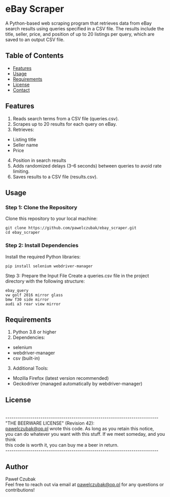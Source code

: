 # eBay Scraper

A Python-based web scraping program that retrieves data from eBay search results using queries specified in a CSV file. The results include the title, seller, price, and position of up to 20 listings per query, which are saved to an output CSV file.

## Table of Contents

- [Features](#Features)
- [Usage](#usage)
- [Requirements](#Requirements)
- [License](#license)
- [Contact](#contact)

## Features

1. Reads search terms from a CSV file (queries.csv).
2. Scrapes up to 20 results for each query on eBay.
3. Retrieves:
- Listing title
- Seller name
- Price
4. Position in search results
5. Adds randomized delays (3–6 seconds) between queries to avoid rate limiting.
6. Saves results to a CSV file (results.csv).

## Usage

### Step 1: Clone the Repository
Clone this repository to your local machine:

```
git clone https://github.com/pawelczubak/ebay_scraper.git
cd ebay_scraper
```

### Step 2: Install Dependencies
Install the required Python libraries:

```
pip install selenium webdriver-manager
```

Step 3: Prepare the Input File
Create a queries.csv file in the project directory with the following structure:

```
ebay_query
vw golf 2016 mirror glass
bmw f30 side mirror
audi a3 rear view mirror
```

## Requirements

1. Python 3.8 or higher
2. Dependencies:
- selenium
- webdriver-manager
- csv (built-in)
3. Additional Tools:
- Mozilla Firefox (latest version recommended)
- Geckodriver (managed automatically by webdriver-manager)

## License
<br> --------------------------------------------------------------------------
<br> "THE BEERWARE LICENSE" (Revision 42):
<br>pawelczubak@op.pl wrote this code. As long as you retain this notice,
<br>you can do whatever you want with this stuff. If we meet someday, and you think
<br>this code is worth it, you can buy me a beer in return.
<br> --------------------------------------------------------------------------

## Author

Paweł Czubak
<br>Feel free to reach out via email at pawelczubak@op.pl for any questions or contributions!
